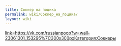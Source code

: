 ```yaml
---
title: Соккер на поцика
permalink: wiki/Соккер_на_поцика/
layout: wiki
---
```


[link=<https://vk.com/russianpoop?w=wall-23061301_153295%7C300x300px>](Файл:2018-01-16_23-22-31.jpg "wikilink")[Категория:Соккеры](Категория:Соккеры "wikilink")

